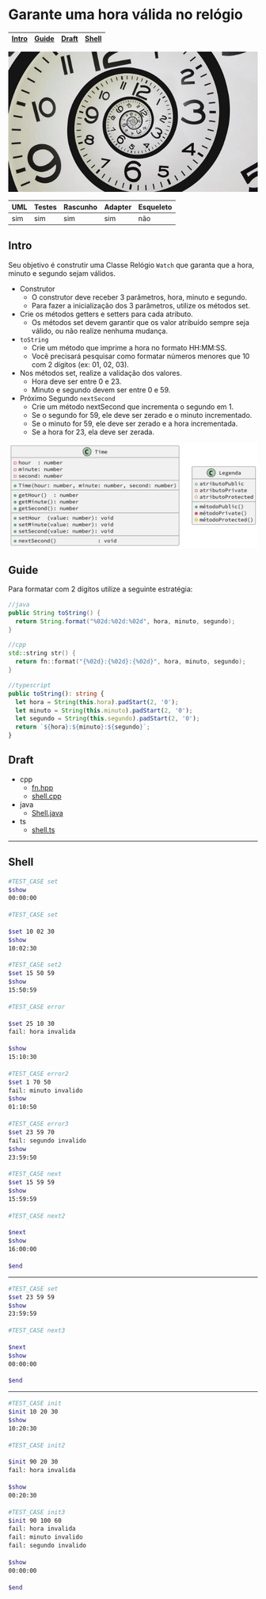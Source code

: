 # Garante uma hora válida no relógio

<!-- toch -->
[Intro](#intro) | [Guide](#guide) | [Draft](#draft) | [Shell](#shell)
-- | -- | -- | --
<!-- toch -->

![cover](cover.jpg)

UML | Testes | Rascunho | Adapter | Esqueleto
--- | ------ | -------- | ------- | ---------
sim | sim    | sim      | sim     | não

## Intro

Seu objetivo é construtir uma Classe Relógio `Watch` que garanta que a hora, minuto e segundo sejam válidos.

- Construtor
  - O construtor deve receber 3 parâmetros, hora, minuto e segundo.
  - Para fazer a inicialização dos 3 parâmetros, utilize os métodos set.
- Crie os métodos getters e setters para cada atributo.
  - Os métodos set devem garantir que os valor atribuído sempre seja válido, ou não realize nenhuma mudança.
- `toString`
  - Crie um método que imprime a hora no formato HH:MM:SS.
  - Você precisará pesquisar como formatar números menores que 10 com 2 dígitos (ex: 01, 02, 03).
- Nos métodos set, realize a validação dos valores.
  - Hora deve ser entre 0 e 23.
  - Minuto e segundo devem ser entre 0 e 59.
- Próximo Segundo `nextSecond`
  - Crie um método nextSecond que incrementa o segundo em 1.
  - Se o segundo for 59, ele deve ser zerado e o minuto incrementado.
  - Se o minuto for 59, ele deve ser zerado e a hora incrementada.
  - Se a hora for 23, ela deve ser zerada.

![diagrama](diagrama.png)

## Guide

Para formatar com 2 dígitos utilize a seguinte estratégia:

```java
//java
public String toString() {
  return String.format("%02d:%02d:%02d", hora, minuto, segundo);
}
```

```cpp
//cpp
std::string str() {
  return fn::format("{%02d}:{%02d}:{%02d}", hora, minuto, segundo);
}
```

```ts
//typescript
public toString(): string {
  let hora = String(this.hora).padStart(2, '0');
  let minuto = String(this.minuto).padStart(2, '0');
  let segundo = String(this.segundo).padStart(2, '0');
  return `${hora}:${minuto}:${segundo}`;
}
```

## Draft

<!-- links .cache/draft -->
- cpp
  - [fn.hpp](.cache/draft/cpp/fn.hpp)
  - [shell.cpp](.cache/draft/cpp/shell.cpp)
- java
  - [Shell.java](.cache/draft/java/Shell.java)
- ts
  - [shell.ts](.cache/draft/ts/shell.ts)
<!-- links -->

***

## Shell

```bash
#TEST_CASE set
$show
00:00:00

#TEST_CASE set

$set 10 02 30
$show 
10:02:30

#TEST_CASE set2
$set 15 50 59
$show
15:50:59

#TEST_CASE error

$set 25 10 30
fail: hora invalida

$show
15:10:30

#TEST_CASE error2
$set 1 70 50
fail: minuto invalido
$show
01:10:50

#TEST_CASE error3
$set 23 59 70
fail: segundo invalido
$show
23:59:50

#TEST_CASE next
$set 15 59 59
$show
15:59:59

#TEST_CASE next2

$next
$show
16:00:00

$end
```

***

```bash
#TEST_CASE set
$set 23 59 59
$show
23:59:59

#TEST_CASE next3

$next
$show
00:00:00

$end
```

***

```bash
#TEST_CASE init
$init 10 20 30
$show
10:20:30

#TEST_CASE init2

$init 90 20 30
fail: hora invalida

$show
00:20:30

#TEST_CASE init3
$init 90 100 60
fail: hora invalida
fail: minuto invalido
fail: segundo invalido

$show
00:00:00

$end
```
